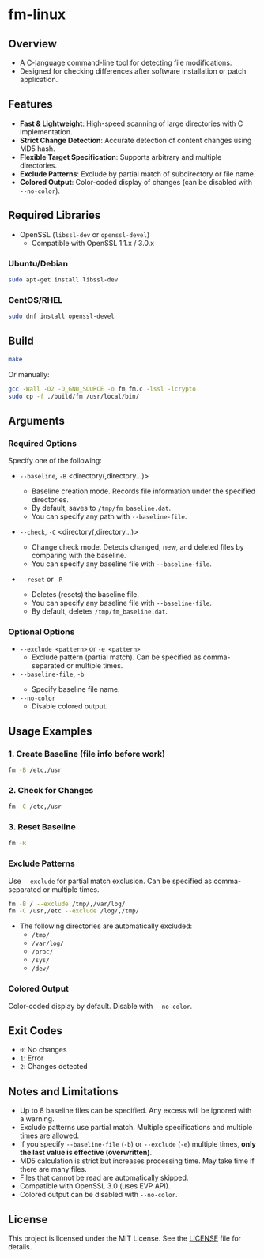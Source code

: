 

# fm-linux

## Overview
- A C-language command-line tool for detecting file modifications.
- Designed for checking differences after software installation or patch application.

## Features
- **Fast & Lightweight**: High-speed scanning of large directories with C implementation.
- **Strict Change Detection**: Accurate detection of content changes using MD5 hash.
- **Flexible Target Specification**: Supports arbitrary and multiple directories.
- **Exclude Patterns**: Exclude by partial match of subdirectory or file name.
- **Colored Output**: Color-coded display of changes (can be disabled with `--no-color`).

## Required Libraries
- OpenSSL (`libssl-dev` or `openssl-devel`)
  - Compatible with OpenSSL 1.1.x / 3.0.x

### Ubuntu/Debian
```bash
sudo apt-get install libssl-dev
```

### CentOS/RHEL
```bash
sudo dnf install openssl-devel
```

## Build
```bash
make
```
Or manually:
```bash
gcc -Wall -O2 -D_GNU_SOURCE -o fm fm.c -lssl -lcrypto
sudo cp -f ./build/fm /usr/local/bin/
```

## Arguments

### Required Options
Specify one of the following:

- `--baseline`, `-B` <directory(,directory...)>
  - Baseline creation mode. Records file information under the specified directories.
  - By default, saves to `/tmp/fm_baseline.dat`.
  - You can specify any path with `--baseline-file`.

- `--check`, `-C` <directory(,directory...)>
  - Change check mode. Detects changed, new, and deleted files by comparing with the baseline.
  - You can specify any baseline file with `--baseline-file`.

- `--reset` or `-R`
  - Deletes (resets) the baseline file.
  - You can specify any baseline file with `--baseline-file`.
  - By default, deletes `/tmp/fm_baseline.dat`.

### Optional Options
- `--exclude <pattern>` or `-e <pattern>`
  - Exclude pattern (partial match). Can be specified as comma-separated or multiple times.
- `--baseline-file`, `-b` <filename>
  - Specify baseline file name.
- `--no-color`
  - Disable colored output.

## Usage Examples

### 1. Create Baseline (file info before work)
```bash
fm -B /etc,/usr
```

### 2. Check for Changes
```bash
fm -C /etc,/usr
```

### 3. Reset Baseline
```bash
fm -R
```

### Exclude Patterns
Use `--exclude` for partial match exclusion. Can be specified as comma-separated or multiple times.
```bash
fm -B / --exclude /tmp/,/var/log/
fm -C /usr,/etc --exclude /log/,/tmp/
```
- The following directories are automatically excluded:
  - `/tmp/`
  - `/var/log/`
  - `/proc/`
  - `/sys/`
  - `/dev/`

### Colored Output
Color-coded display by default. Disable with `--no-color`.

## Exit Codes
- `0`: No changes
- `1`: Error
- `2`: Changes detected

## Notes and Limitations
- Up to 8 baseline files can be specified. Any excess will be ignored with a warning.
- Exclude patterns use partial match. Multiple specifications and multiple times are allowed.
- If you specify `--baseline-file` (`-b`) or `--exclude` (`-e`) multiple times, **only the last value is effective (overwritten)**.
- MD5 calculation is strict but increases processing time. May take time if there are many files.
- Files that cannot be read are automatically skipped.
- Compatible with OpenSSL 3.0 (uses EVP API).
- Colored output can be disabled with `--no-color`.

## License
This project is licensed under the MIT License. See the [LICENSE](LICENSE) file for details.